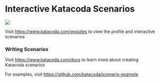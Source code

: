 # Interactive Katacoda Scenarios

[![](http://shields.katacoda.com/katacoda/woozles/count.svg)](https://www.katacoda.com/woozles "Get your profile on Katacoda.com")

Visit https://www.katacoda.com/woozles to view the profile and interactive scenarios

### Writing Scenarios
Visit https://www.katacoda.com/docs to learn more about creating Katacoda scenarios

For examples, visit https://github.com/katacoda/scenario-example
